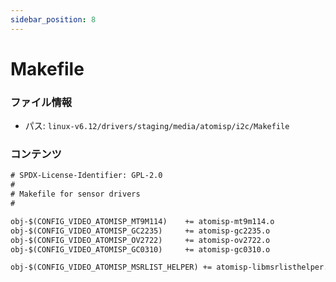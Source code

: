 ```yaml
---
sidebar_position: 8
---
```

# Makefile

### ファイル情報

- パス: `linux-v6.12/drivers/staging/media/atomisp/i2c/Makefile`

### コンテンツ

```txt
# SPDX-License-Identifier: GPL-2.0
#
# Makefile for sensor drivers
#

obj-$(CONFIG_VIDEO_ATOMISP_MT9M114)    += atomisp-mt9m114.o
obj-$(CONFIG_VIDEO_ATOMISP_GC2235)     += atomisp-gc2235.o
obj-$(CONFIG_VIDEO_ATOMISP_OV2722)     += atomisp-ov2722.o
obj-$(CONFIG_VIDEO_ATOMISP_GC0310)     += atomisp-gc0310.o

obj-$(CONFIG_VIDEO_ATOMISP_MSRLIST_HELPER) += atomisp-libmsrlisthelper.o

```
